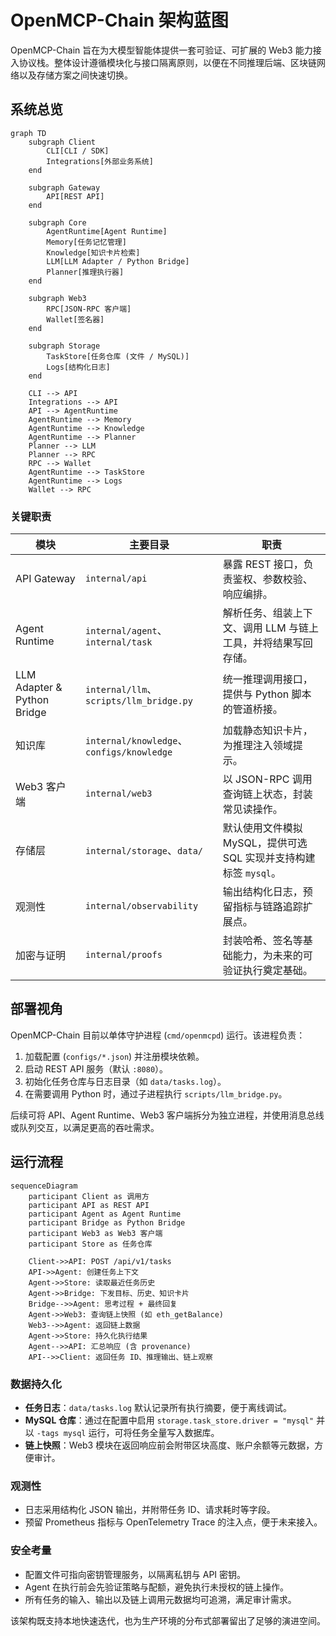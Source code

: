 # OpenMCP-Chain 架构蓝图

OpenMCP-Chain 旨在为大模型智能体提供一套可验证、可扩展的 Web3 能力接入协议栈。整体设计遵循模块化与接口隔离原则，以便在不同推理后端、区块链网络以及存储方案之间快速切换。

## 系统总览

```mermaid
graph TD
    subgraph Client
        CLI[CLI / SDK]
        Integrations[外部业务系统]
    end

    subgraph Gateway
        API[REST API]
    end

    subgraph Core
        AgentRuntime[Agent Runtime]
        Memory[任务记忆管理]
        Knowledge[知识卡片检索]
        LLM[LLM Adapter / Python Bridge]
        Planner[推理执行器]
    end

    subgraph Web3
        RPC[JSON-RPC 客户端]
        Wallet[签名器]
    end

    subgraph Storage
        TaskStore[任务仓库 (文件 / MySQL)]
        Logs[结构化日志]
    end

    CLI --> API
    Integrations --> API
    API --> AgentRuntime
    AgentRuntime --> Memory
    AgentRuntime --> Knowledge
    AgentRuntime --> Planner
    Planner --> LLM
    Planner --> RPC
    RPC --> Wallet
    AgentRuntime --> TaskStore
    AgentRuntime --> Logs
    Wallet --> RPC
```

### 关键职责

| 模块 | 主要目录 | 职责 |
| --- | --- | --- |
| API Gateway | `internal/api` | 暴露 REST 接口，负责鉴权、参数校验、响应编排。 |
| Agent Runtime | `internal/agent`、`internal/task` | 解析任务、组装上下文、调用 LLM 与链上工具，并将结果写回存储。 |
| LLM Adapter & Python Bridge | `internal/llm`、`scripts/llm_bridge.py` | 统一推理调用接口，提供与 Python 脚本的管道桥接。 |
| 知识库 | `internal/knowledge`、`configs/knowledge` | 加载静态知识卡片，为推理注入领域提示。 |
| Web3 客户端 | `internal/web3` | 以 JSON-RPC 调用查询链上状态，封装常见读操作。 |
| 存储层 | `internal/storage`、`data/` | 默认使用文件模拟 MySQL，提供可选 SQL 实现并支持构建标签 `mysql`。 |
| 观测性 | `internal/observability` | 输出结构化日志，预留指标与链路追踪扩展点。 |
| 加密与证明 | `internal/proofs` | 封装哈希、签名等基础能力，为未来的可验证执行奠定基础。 |

## 部署视角

OpenMCP-Chain 目前以单体守护进程 (`cmd/openmcpd`) 运行。该进程负责：

1. 加载配置 (`configs/*.json`) 并注册模块依赖。
2. 启动 REST API 服务（默认 `:8080`）。
3. 初始化任务仓库与日志目录（如 `data/tasks.log`）。
4. 在需要调用 Python 时，通过子进程执行 `scripts/llm_bridge.py`。

后续可将 API、Agent Runtime、Web3 客户端拆分为独立进程，并使用消息总线或队列交互，以满足更高的吞吐需求。

## 运行流程

```mermaid
sequenceDiagram
    participant Client as 调用方
    participant API as REST API
    participant Agent as Agent Runtime
    participant Bridge as Python Bridge
    participant Web3 as Web3 客户端
    participant Store as 任务仓库

    Client->>API: POST /api/v1/tasks
    API->>Agent: 创建任务上下文
    Agent->>Store: 读取最近任务历史
    Agent->>Bridge: 下发目标、历史、知识卡片
    Bridge-->>Agent: 思考过程 + 最终回复
    Agent->>Web3: 查询链上快照 (如 eth_getBalance)
    Web3-->>Agent: 返回链上数据
    Agent->>Store: 持久化执行结果
    Agent-->>API: 汇总响应 (含 provenance)
    API-->>Client: 返回任务 ID、推理输出、链上观察
```

### 数据持久化

- **任务日志**：`data/tasks.log` 默认记录所有执行摘要，便于离线调试。
- **MySQL 仓库**：通过在配置中启用 `storage.task_store.driver = "mysql"` 并以 `-tags mysql` 运行，可将任务全量写入数据库。
- **链上快照**：Web3 模块在返回响应前会附带区块高度、账户余额等元数据，方便审计。

### 观测性

- 日志采用结构化 JSON 输出，并附带任务 ID、请求耗时等字段。
- 预留 Prometheus 指标与 OpenTelemetry Trace 的注入点，便于未来接入。

### 安全考量

- 配置文件可指向密钥管理服务，以隔离私钥与 API 密钥。
- Agent 在执行前会先验证策略与配额，避免执行未授权的链上操作。
- 所有任务的输入、输出以及链上调用元数据均可追溯，满足审计需求。

该架构既支持本地快速迭代，也为生产环境的分布式部署留出了足够的演进空间。
